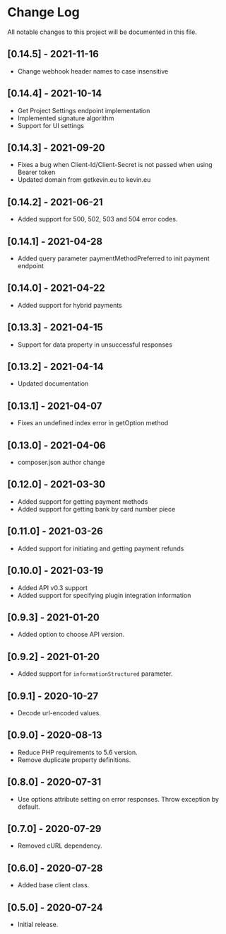 # Change Log
All notable changes to this project will be documented in this file.

## [0.14.5] - 2021-11-16
- Change webhook header names to case insensitive

## [0.14.4] - 2021-10-14
- Get Project Settings endpoint implementation
- Implemented signature algorithm
- Support for UI settings

## [0.14.3] - 2021-09-20
- Fixes a bug when Client-Id/Client-Secret is not passed when using Bearer token
- Updated domain from getkevin.eu to kevin.eu

## [0.14.2] - 2021-06-21
- Added support for 500, 502, 503 and 504 error codes.

## [0.14.1] - 2021-04-28
- Added query parameter paymentMethodPreferred to init payment endpoint

## [0.14.0] - 2021-04-22
- Added support for hybrid payments

## [0.13.3] - 2021-04-15
- Support for data property in unsuccessful responses

## [0.13.2] - 2021-04-14
- Updated documentation

## [0.13.1] - 2021-04-07
- Fixes an undefined index error in getOption method

## [0.13.0] - 2021-04-06
- composer.json author change

## [0.12.0] - 2021-03-30
- Added support for getting payment methods
- Added support for getting bank by card number piece

## [0.11.0] - 2021-03-26
- Added support for initiating and getting payment refunds

## [0.10.0] - 2021-03-19
- Added API v0.3 support
- Added support for specifying plugin integration information

## [0.9.3] - 2021-01-20
- Added option to choose API version.

## [0.9.2] - 2021-01-20
- Added support for `informationStructured` parameter.

## [0.9.1] - 2020-10-27
- Decode url-encoded values.

## [0.9.0] - 2020-08-13
- Reduce PHP requirements to 5.6 version.
- Remove duplicate property definitions.

## [0.8.0] - 2020-07-31
- Use options attribute setting on error responses. Throw exception by default.

## [0.7.0] - 2020-07-29
- Removed cURL dependency.

## [0.6.0] - 2020-07-28
- Added base client class.

## [0.5.0] - 2020-07-24
- Initial release.
